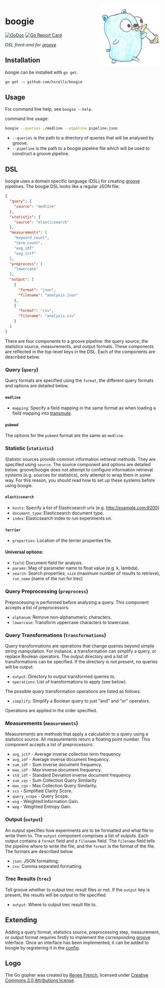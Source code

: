 <img height="200px" src="gopher.png" alt="gopher" align="right"/>

# boogie

[![GoDoc](https://godoc.org/github.com/hscells/boogie?status.svg)](https://godoc.org/github.com/hscells/boogie)
[![Go Report Card](https://goreportcard.com/badge/github.com/hscells/boogie)](https://goreportcard.com/report/github.com/hscells/boogie)

_DSL front-end for [groove](https://github.com/hscells/groove)_

## Installation

boogie can be installed with `go get`.

```bash
go get -u github.com/hscells/boogie
```

## Usage

For command line help, see `boogie --help`.

command line usage:

```bash
boogie --queries ./medline --pipeline pipeline.json
```

 - `--queries` is the path to a directory of queries that will be analysed by groove.
 - `--pipeline` is the path to a boogie pipeline file which will be used to construct a groove pipeline.

## DSL

boogie uses a domain specific language (DSL) for creating [groove](https://github.com/hscells/groove) pipelines.
The boogie DSL looks like a regular JSON file:

```json
{
  "query": {
    "source": "medline"
  },
  "statistic": {
    "source": "elasticsearch"
  },
  "measurements": [
    "keyword_count",
    "term_count",
    "avg_idf"
    "avg_ictf"
  ],
  "preprocess": [
    "lowercase"
  ],
  "output": [
    {
      "format": "json",
      "filename": "analysis.json"
    },
    {
      "format": "csv",
      "filename": "analysis.csv"
    }
  ]
}
```

There are four components to a groove pipeline: the query source, the statistics source, measurements, and output
formats. These components are reflected in the top-level keys in the DSL. Each of the components are described below.

### Query (`query`)

Query formats are specified using the `format`, the different query formats and options are detailed below.

#### `medline`

 - `mapping`: Specify a field mapping in the same format as when loading a field mapping into
 [transmute](https://github.com/hscells/transmute).

#### `pubmed`

The options for the `pubmed` format are the same as `medline`.

### Statistic (`statistic`)

Statistic sources provide common information retrieval methods. They are specified using `source`. The source component
and options are detailed below. groove/boogie does not attempt to configure information retrieval systems (e.g. sources
for statistics), only attempt to wrap them in some way. For this reason, you should read how to set up these systems
before using boogie.

#### `elasticsearch`

 - `hosts`: Specify a list of Elasticsearch urls (e.g. http://example.com:9200)
 - `document_type`: Elasticsearch document type.
 - `index`: Elasticsearch index to run experiments on.

#### `terrier`

 - `properties`: Location of the terrier properties file.

#### Universal options:

 - `field`: Document field for analysis.
 - `params`: Map of parameter name to float value (e.g. k, lambda).
 - `search`: Search properties; `size` (maximum number of results to retrieve), `run_name` (name of the run for trec)

### Query Preprocessing (`preprocess`)

Preprocessing is performed before analysing a query. This component accepts a list of preprocessors:

 - `alphanum`: Remove non-alphanumeric characters.
 - `lowercase`: Transform uppercase characters to lowercase.

### Query Transformations (`transformations`)

Query transformations are operations that change queries beyond simple string manipulation. For instance, a
transformation can simplify a query, or replace Boolean operators. The output directory and a list of transformations
can be specified. If the directory is not present, no queries will be output.

 - `output`: Directory to output transformed queries to.
 - `operations`: List of transformations to apply (see below).

The possible query transformation operations are listed as follows:

 - `simplify`: Simplify a Boolean query to just "and" and "or" operators.

Operations are applied in the order specified.

### Measurements (`measurements`)

Measurements are methods that apply a calculation to a query using a statistics source. All measurements return a
floating point number. This component accepts a list of preprocessors:

 - `avg_ictf` - Average inverse collection term frequency.
 - `avg_idf` - Average inverse document frequency.
 - `sum_idf` - Sum inverse document frequency.
 - `max_idf` - Max inverse document frequency.
 - `std_idf` - Standard Deviation inverse document frequency.
 - `sum_cqs` - Sum Collection Query Similarity
 - `max_cqs` - Max Collection Query Similarity.
 - `scs` - Simplified Clarity Score.
 - `query_scope` - Query Scope.
 - `wig` - Weighted Information Gain.
 - `weg` - Weighted Entropy Gain.

### Output (`output`)

An output specifies how experiments are to be formatted and what file to write them to. The `output` component comprises
a list of outputs. Each output contains a `format` field and a `filename` field. The `filename` field tells the pipeline
where to write the file, and the `format` is the format of the file. The formats are described below.

 - `json`: JSON formatting.
 - `csv`: Comma separated formatting.

### Trec Results (`trec`)

Tell groove whether to output trec result files or not. If the `output` key is present, the results will be output to
file specified.

 - `output`: Where to output trec result file to.

## Extending

Adding a query format, statistics source, preprocessing step, measurement, or output format requires firstly to
implement the corresponding [groove](https://github.com/hscells/groove) interface. Once an interface has been
implemented, it can be added to boogie by registering it in the [config](config.go).

## Logo

The Go gopher was created by [Renee French](https://reneefrench.blogspot.com/), licensed under
[Creative Commons 3.0 Attributions license](https://creativecommons.org/licenses/by/3.0/).